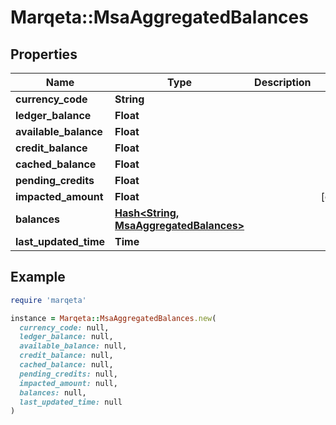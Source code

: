 # Marqeta::MsaAggregatedBalances

## Properties

| Name | Type | Description | Notes |
| ---- | ---- | ----------- | ----- |
| **currency_code** | **String** |  |  |
| **ledger_balance** | **Float** |  |  |
| **available_balance** | **Float** |  |  |
| **credit_balance** | **Float** |  |  |
| **cached_balance** | **Float** |  |  |
| **pending_credits** | **Float** |  |  |
| **impacted_amount** | **Float** |  | [optional] |
| **balances** | [**Hash&lt;String, MsaAggregatedBalances&gt;**](MsaAggregatedBalances.md) |  |  |
| **last_updated_time** | **Time** |  |  |

## Example

```ruby
require 'marqeta'

instance = Marqeta::MsaAggregatedBalances.new(
  currency_code: null,
  ledger_balance: null,
  available_balance: null,
  credit_balance: null,
  cached_balance: null,
  pending_credits: null,
  impacted_amount: null,
  balances: null,
  last_updated_time: null
)
```

